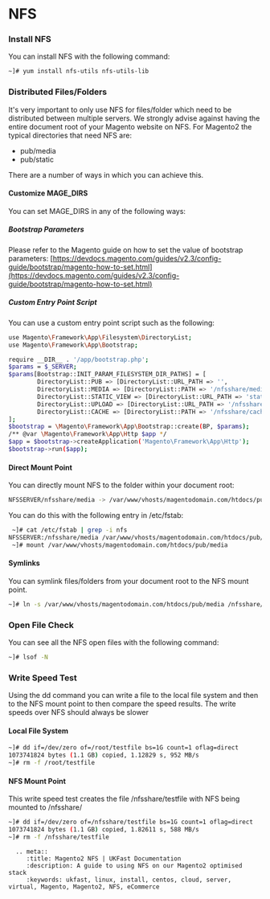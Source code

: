 # NFS

### Install NFS
You can install NFS with the following command:
```bash
~]# yum install nfs-utils nfs-utils-lib 
```

### Distributed Files/Folders
It's very important to only use NFS for files/folder which need to be distributed between multiple servers. We strongly advise against having the entire document root of your Magento website on NFS. For Magento2 the typical directories that need NFS are:

- pub/media
- pub/static

There are a number of ways in which you can achieve this.

#### Customize MAGE_DIRS
You can set MAGE_DIRS in any of the following ways:

##### Bootstrap Parameters
Please refer to the Magento guide on how to set the value of bootstrap parameters: [https://devdocs.magento.com/guides/v2.3/config-guide/bootstrap/magento-how-to-set.html](https://devdocs.magento.com/guides/v2.3/config-guide/bootstrap/magento-how-to-set.html)

##### Custom Entry Point Script
You can use a custom entry point script such as the following:
```bash
use Magento\Framework\App\Filesystem\DirectoryList;
use Magento\Framework\App\Bootstrap;

require __DIR__ . '/app/bootstrap.php';
$params = $_SERVER;
$params[Bootstrap::INIT_PARAM_FILESYSTEM_DIR_PATHS] = [
 	    DirectoryList::PUB => [DirectoryList::URL_PATH => '',
 	    DirectoryList::MEDIA => [DirectoryList::PATH => '/nfsshare/media', DirectoryList::URL_PATH => ''],
 	    DirectoryList::STATIC_VIEW => [DirectoryList::URL_PATH => 'static'],
 	    DirectoryList::UPLOAD => [DirectoryList::URL_PATH => '/nfsshare/media/upload'],
 	    DirectoryList::CACHE => [DirectoryList::PATH => '/nfsshare/cache'],
];
$bootstrap = \Magento\Framework\App\Bootstrap::create(BP, $params);
/** @var \Magento\Framework\App\Http $app */
$app = $bootstrap->createApplication('Magento\Framework\App\Http');
$bootstrap->run($app);
```

#### Direct Mount Point
You can directly mount NFS to the folder within your document root:

```bash
NFSSERVER/nfsshare/media -> /var/www/vhosts/magentodomain.com/htdocs/pub/media
```
You can do this with the following entry in /etc/fstab:

```bash
 ~]# cat /etc/fstab | grep -i nfs
NFSSERVER:/nfsshare/media /var/www/vhosts/magentodomain.com/htdocs/pub/media nfs rw,vers=3,noatime,nodiratime,async,timeo=1800 0 0
 ~]# mount /var/www/vhosts/magentodomain.com/htdocs/pub/media
```

#### Symlinks
You can symlink files/folders from your document root to the NFS mount point.

```bash
~]# ln -s /var/www/vhosts/magentodomain.com/htdocs/pub/media /nfsshare/media
```

### Open File Check
You can see all the NFS open files with the following command:
```bash
~]# lsof -N
```

### Write Speed Test
Using the dd command you can write a file to the local file system and then to the NFS mount point to then compare the speed results. The write speeds over NFS should always be slower

#### Local File System
```bash
~]# dd if=/dev/zero of=/root/testfile bs=1G count=1 oflag=direct
1073741824 bytes (1.1 GB) copied, 1.12829 s, 952 MB/s
~]# rm -f /root/testfile
```

#### NFS Mount Point
This write speed test creates the file /nfsshare/testfile with NFS being mounted to /nfsshare/

```bash
~]# dd if=/dev/zero of=/nfsshare/testfile bs=1G count=1 oflag=direct
1073741824 bytes (1.1 GB) copied, 1.82611 s, 588 MB/s
~]# rm -f /nfsshare/testfile
```

```eval_rst
  .. meta::
     :title: Magento2 NFS | UKFast Documentation
     :description: A guide to using NFS on our Magento2 optimised stack
     :keywords: ukfast, linux, install, centos, cloud, server, virtual, Magento, Magento2, NFS, eCommerce

